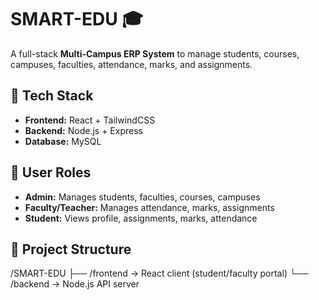 # SMART-EDU 🎓

A full-stack **Multi-Campus ERP System** to manage students, courses, campuses, faculties, attendance, marks, and assignments.

## 🚀 Tech Stack

- **Frontend:** React + TailwindCSS  
- **Backend:** Node.js + Express  
- **Database:** MySQL

## 👥 User Roles

- **Admin:** Manages students, faculties, courses, campuses  
- **Faculty/Teacher:** Manages attendance, marks, assignments  
- **Student:** Views profile, assignments, marks, attendance

## 📁 Project Structure

/SMART-EDU
├── /frontend → React client (student/faculty portal)
└── /backend → Node.js API server
